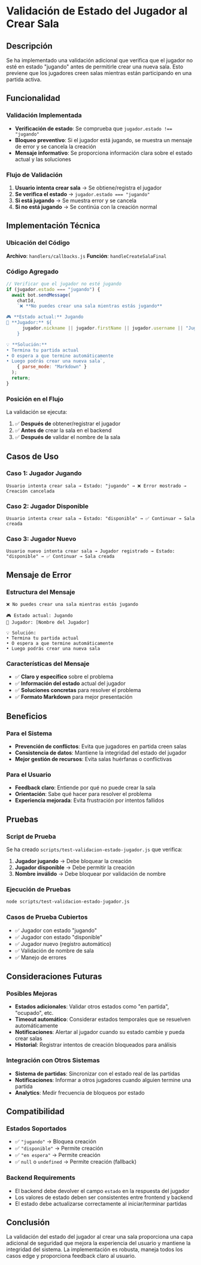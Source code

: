 # Validación de Estado del Jugador al Crear Sala

## Descripción

Se ha implementado una validación adicional que verifica que el jugador no esté en estado "jugando" antes de permitirle crear una nueva sala. Esto previene que los jugadores creen salas mientras están participando en una partida activa.

## Funcionalidad

### Validación Implementada

- **Verificación de estado**: Se comprueba que `jugador.estado !== "jugando"`
- **Bloqueo preventivo**: Si el jugador está jugando, se muestra un mensaje de error y se cancela la creación
- **Mensaje informativo**: Se proporciona información clara sobre el estado actual y las soluciones

### Flujo de Validación

1. **Usuario intenta crear sala** → Se obtiene/registra el jugador
2. **Se verifica el estado** → `jugador.estado === "jugando"`
3. **Si está jugando** → Se muestra error y se cancela
4. **Si no está jugando** → Se continúa con la creación normal

## Implementación Técnica

### Ubicación del Código

**Archivo**: `handlers/callbacks.js`
**Función**: `handleCreateSalaFinal`

### Código Agregado

```javascript
// Verificar que el jugador no esté jugando
if (jugador.estado === "jugando") {
  await bot.sendMessage(
    chatId,
    `❌ **No puedes crear una sala mientras estás jugando**

🎮 **Estado actual:** Jugando
👤 **Jugador:** ${
      jugador.nickname || jugador.firstName || jugador.username || "Jugador"
    }

💡 **Solución:** 
• Termina tu partida actual
• O espera a que termine automáticamente
• Luego podrás crear una nueva sala`,
    { parse_mode: "Markdown" }
  );
  return;
}
```

### Posición en el Flujo

La validación se ejecuta:

1. ✅ **Después de** obtener/registrar el jugador
2. ✅ **Antes de** crear la sala en el backend
3. ✅ **Después de** validar el nombre de la sala

## Casos de Uso

### Caso 1: Jugador Jugando

```
Usuario intenta crear sala → Estado: "jugando" → ❌ Error mostrado → Creación cancelada
```

### Caso 2: Jugador Disponible

```
Usuario intenta crear sala → Estado: "disponible" → ✅ Continuar → Sala creada
```

### Caso 3: Jugador Nuevo

```
Usuario nuevo intenta crear sala → Jugador registrado → Estado: "disponible" → ✅ Continuar → Sala creada
```

## Mensaje de Error

### Estructura del Mensaje

```
❌ No puedes crear una sala mientras estás jugando

🎮 Estado actual: Jugando
👤 Jugador: [Nombre del Jugador]

💡 Solución:
• Termina tu partida actual
• O espera a que termine automáticamente
• Luego podrás crear una nueva sala
```

### Características del Mensaje

- ✅ **Claro y específico** sobre el problema
- ✅ **Información del estado** actual del jugador
- ✅ **Soluciones concretas** para resolver el problema
- ✅ **Formato Markdown** para mejor presentación

## Beneficios

### Para el Sistema

- **Prevención de conflictos**: Evita que jugadores en partida creen salas
- **Consistencia de datos**: Mantiene la integridad del estado del jugador
- **Mejor gestión de recursos**: Evita salas huérfanas o conflictivas

### Para el Usuario

- **Feedback claro**: Entiende por qué no puede crear la sala
- **Orientación**: Sabe qué hacer para resolver el problema
- **Experiencia mejorada**: Evita frustración por intentos fallidos

## Pruebas

### Script de Prueba

Se ha creado `scripts/test-validacion-estado-jugador.js` que verifica:

1. **Jugador jugando** → Debe bloquear la creación
2. **Jugador disponible** → Debe permitir la creación
3. **Nombre inválido** → Debe bloquear por validación de nombre

### Ejecución de Pruebas

```bash
node scripts/test-validacion-estado-jugador.js
```

### Casos de Prueba Cubiertos

- ✅ Jugador con estado "jugando"
- ✅ Jugador con estado "disponible"
- ✅ Jugador nuevo (registro automático)
- ✅ Validación de nombre de sala
- ✅ Manejo de errores

## Consideraciones Futuras

### Posibles Mejoras

- **Estados adicionales**: Validar otros estados como "en partida", "ocupado", etc.
- **Timeout automático**: Considerar estados temporales que se resuelven automáticamente
- **Notificaciones**: Alertar al jugador cuando su estado cambie y pueda crear salas
- **Historial**: Registrar intentos de creación bloqueados para análisis

### Integración con Otros Sistemas

- **Sistema de partidas**: Sincronizar con el estado real de las partidas
- **Notificaciones**: Informar a otros jugadores cuando alguien termine una partida
- **Analytics**: Medir frecuencia de bloqueos por estado

## Compatibilidad

### Estados Soportados

- ✅ `"jugando"` → Bloquea creación
- ✅ `"disponible"` → Permite creación
- ✅ `"en espera"` → Permite creación
- ✅ `null` o `undefined` → Permite creación (fallback)

### Backend Requirements

- El backend debe devolver el campo `estado` en la respuesta del jugador
- Los valores de estado deben ser consistentes entre frontend y backend
- El estado debe actualizarse correctamente al iniciar/terminar partidas

## Conclusión

La validación del estado del jugador al crear una sala proporciona una capa adicional de seguridad que mejora la experiencia del usuario y mantiene la integridad del sistema. La implementación es robusta, maneja todos los casos edge y proporciona feedback claro al usuario.
